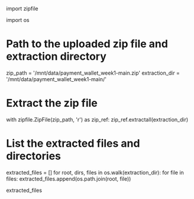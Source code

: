 import zipfile

import os


# Path to the uploaded zip file and extraction directory
zip_path = '/mnt/data/payment_wallet_week1-main.zip'
extraction_dir = '/mnt/data/payment_wallet_week1-main/'

# Extract the zip file
with zipfile.ZipFile(zip_path, 'r') as zip_ref:
    zip_ref.extractall(extraction_dir)

# List the extracted files and directories
extracted_files = []
for root, dirs, files in os.walk(extraction_dir):
    for file in files:
        extracted_files.append(os.path.join(root, file))

extracted_files